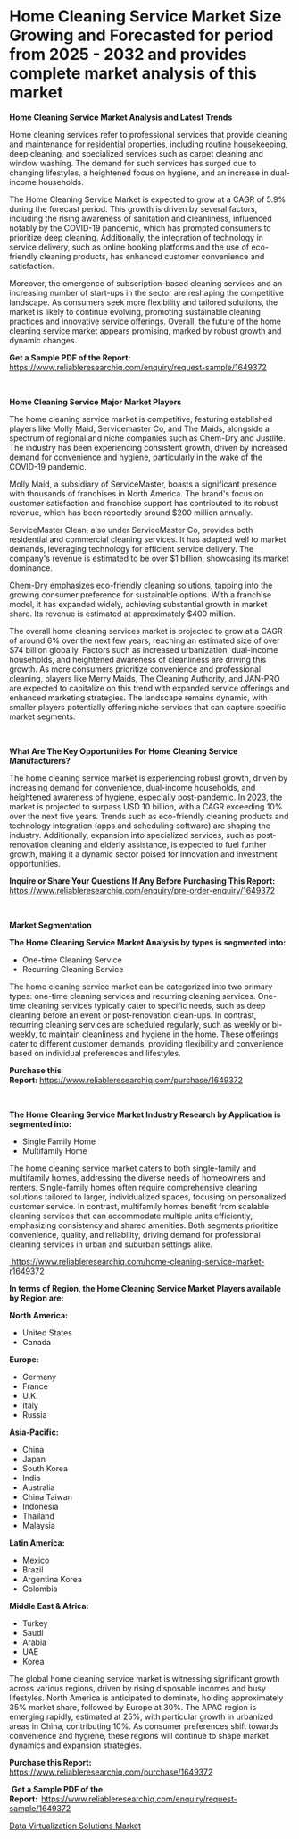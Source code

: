 <p><h1>Home Cleaning Service Market Size Growing and Forecasted for period from 2025 - 2032 and provides complete market analysis of this market</h1></p><p><strong>Home Cleaning Service Market Analysis and Latest Trends</strong></p>
<p><p>Home cleaning services refer to professional services that provide cleaning and maintenance for residential properties, including routine housekeeping, deep cleaning, and specialized services such as carpet cleaning and window washing. The demand for such services has surged due to changing lifestyles, a heightened focus on hygiene, and an increase in dual-income households. </p><p>The Home Cleaning Service Market is expected to grow at a CAGR of 5.9% during the forecast period. This growth is driven by several factors, including the rising awareness of sanitation and cleanliness, influenced notably by the COVID-19 pandemic, which has prompted consumers to prioritize deep cleaning. Additionally, the integration of technology in service delivery, such as online booking platforms and the use of eco-friendly cleaning products, has enhanced customer convenience and satisfaction.</p><p>Moreover, the emergence of subscription-based cleaning services and an increasing number of start-ups in the sector are reshaping the competitive landscape. As consumers seek more flexibility and tailored solutions, the market is likely to continue evolving, promoting sustainable cleaning practices and innovative service offerings. Overall, the future of the home cleaning service market appears promising, marked by robust growth and dynamic changes.</p></p>
<p><strong>Get a Sample PDF of the Report:&nbsp;</strong> <a href="https://www.reliableresearchiq.com/enquiry/request-sample/1649372?utm_campaign=2758&utm_medium=2&utm_source=Github&utm_content=ia&utm_term=09032025&utm_id=home-cleaning-service">https://www.reliableresearchiq.com/enquiry/request-sample/1649372</a></p>
<p>&nbsp;</p>
<p><strong>Home Cleaning Service Major Market Players</strong></p>
<p><p>The home cleaning service market is competitive, featuring established players like Molly Maid, Servicemaster Co, and The Maids, alongside a spectrum of regional and niche companies such as Chem-Dry and Justlife. The industry has been experiencing consistent growth, driven by increased demand for convenience and hygiene, particularly in the wake of the COVID-19 pandemic.</p><p>Molly Maid, a subsidiary of ServiceMaster, boasts a significant presence with thousands of franchises in North America. The brand's focus on customer satisfaction and franchise support has contributed to its robust revenue, which has been reportedly around $200 million annually.</p><p>ServiceMaster Clean, also under ServiceMaster Co, provides both residential and commercial cleaning services. It has adapted well to market demands, leveraging technology for efficient service delivery. The company's revenue is estimated to be over $1 billion, showcasing its market dominance.</p><p>Chem-Dry emphasizes eco-friendly cleaning solutions, tapping into the growing consumer preference for sustainable options. With a franchise model, it has expanded widely, achieving substantial growth in market share. Its revenue is estimated at approximately $400 million.</p><p>The overall home cleaning services market is projected to grow at a CAGR of around 6% over the next few years, reaching an estimated size of over $74 billion globally. Factors such as increased urbanization, dual-income households, and heightened awareness of cleanliness are driving this growth. As more consumers prioritize convenience and professional cleaning, players like Merry Maids, The Cleaning Authority, and JAN-PRO are expected to capitalize on this trend with expanded service offerings and enhanced marketing strategies. The landscape remains dynamic, with smaller players potentially offering niche services that can capture specific market segments.</p></p>
<p>&nbsp;</p>
<p><strong>What Are The Key Opportunities For Home Cleaning Service Manufacturers?</strong></p>
<p><p>The home cleaning service market is experiencing robust growth, driven by increasing demand for convenience, dual-income households, and heightened awareness of hygiene, especially post-pandemic. In 2023, the market is projected to surpass USD 10 billion, with a CAGR exceeding 10% over the next five years. Trends such as eco-friendly cleaning products and technology integration (apps and scheduling software) are shaping the industry. Additionally, expansion into specialized services, such as post-renovation cleaning and elderly assistance, is expected to fuel further growth, making it a dynamic sector poised for innovation and investment opportunities.</p></p>
<p><strong>Inquire or Share Your Questions If Any Before Purchasing This Report:</strong> <a href="https://www.reliableresearchiq.com/enquiry/pre-order-enquiry/1649372?utm_campaign=2758&utm_medium=2&utm_source=Github&utm_content=ia&utm_term=09032025&utm_id=home-cleaning-service">https://www.reliableresearchiq.com/enquiry/pre-order-enquiry/1649372</a></p>
<p>&nbsp;</p>
<p><strong>Market Segmentation</strong></p>
<p><strong>The Home Cleaning Service Market Analysis by types is segmented into:</strong></p>
<p><ul><li>One-time Cleaning Service</li><li>Recurring Cleaning Service</li></ul></p>
<p><p>The home cleaning service market can be categorized into two primary types: one-time cleaning services and recurring cleaning services. One-time cleaning services typically cater to specific needs, such as deep cleaning before an event or post-renovation clean-ups. In contrast, recurring cleaning services are scheduled regularly, such as weekly or bi-weekly, to maintain cleanliness and hygiene in the home. These offerings cater to different customer demands, providing flexibility and convenience based on individual preferences and lifestyles.</p></p>
<p><strong>Purchase this Report:&nbsp;</strong><a href="https://www.reliableresearchiq.com/purchase/1649372?utm_campaign=2758&utm_medium=2&utm_source=Github&utm_content=ia&utm_term=09032025&utm_id=home-cleaning-service">https://www.reliableresearchiq.com/purchase/1649372</a></p>
<p>&nbsp;</p>
<p><strong>The Home Cleaning Service Market Industry Research by Application is segmented into:</strong></p>
<p><ul><li>Single Family Home</li><li>Multifamily Home</li></ul></p>
<p><p>The home cleaning service market caters to both single-family and multifamily homes, addressing the diverse needs of homeowners and renters. Single-family homes often require comprehensive cleaning solutions tailored to larger, individualized spaces, focusing on personalized customer service. In contrast, multifamily homes benefit from scalable cleaning services that can accommodate multiple units efficiently, emphasizing consistency and shared amenities. Both segments prioritize convenience, quality, and reliability, driving demand for professional cleaning services in urban and suburban settings alike.</p></p>
<p><a href="https://www.reliableresearchiq.com/home-cleaning-service-market-r1649372?utm_campaign=2758&utm_medium=2&utm_source=Github&utm_content=ia&utm_term=09032025&utm_id=home-cleaning-service">&nbsp;https://www.reliableresearchiq.com/home-cleaning-service-market-r1649372</a></p>
<p><strong>In terms of Region, the Home Cleaning Service Market Players available by Region are:</strong></p>
<p>
    <p> <strong> North America: </strong>
        <ul>
            <li>United States</li>
            <li>Canada</li>
        </ul>
        </p> 
    <p> <strong> Europe: </strong>
        <ul>
            <li>Germany</li>
            <li>France</li>
            <li>U.K.</li>
            <li>Italy</li>
            <li>Russia</li>
        </ul>
        </p> 
    <p> <strong> Asia-Pacific: </strong>
        <ul>
            <li>China</li>
            <li>Japan</li>
            <li>South Korea</li>
            <li>India</li>
            <li>Australia</li>
            <li>China Taiwan</li>
            <li>Indonesia</li>
            <li>Thailand</li>
            <li>Malaysia</li>
        </ul>
        </p> 
    <p> <strong> Latin America: </strong>
        <ul>
            <li>Mexico</li>
            <li>Brazil</li>
            <li>Argentina Korea</li>
            <li>Colombia</li>
        </ul>
        </p> 
    <p> <strong> Middle East & Africa: </strong>
        <ul>
            <li>Turkey</li>
            <li>Saudi</li>
            <li>Arabia</li>
            <li>UAE</li>
            <li>Korea</li>
        </ul>
    </p>
    </p>
<p><p>The global home cleaning service market is witnessing significant growth across various regions, driven by rising disposable incomes and busy lifestyles. North America is anticipated to dominate, holding approximately 35% market share, followed by Europe at 30%. The APAC region is emerging rapidly, estimated at 25%, with particular growth in urbanized areas in China, contributing 10%. As consumer preferences shift towards convenience and hygiene, these regions will continue to shape market dynamics and expansion strategies.</p></p>
<p><strong>Purchase this Report: </strong><a href="https://www.reliableresearchiq.com/purchase/1649372?utm_campaign=2758&utm_medium=2&utm_source=Github&utm_content=ia&utm_term=09032025&utm_id=home-cleaning-service">https://www.reliableresearchiq.com/purchase/1649372</a></p>
<p>&nbsp;<strong>Get a Sample PDF of the Report:&nbsp;&nbsp;</strong><a href="https://www.reliableresearchiq.com/enquiry/request-sample/1649372?utm_campaign=2758&utm_medium=2&utm_source=Github&utm_content=ia&utm_term=09032025&utm_id=home-cleaning-service">https://www.reliableresearchiq.com/enquiry/request-sample/1649372</a></p>
<p><strong></strong></p>
<p><p><a href="https://github.com/iroldilom/Market-Research-Report-List-1/blob/main/data-virtualization-solutions-market.md?utm_campaign=2758&utm_medium=2&utm_source=Github&utm_content=ia&utm_term=09032025&utm_id=home-cleaning-service">Data Virtualization Solutions Market</a></p></p>